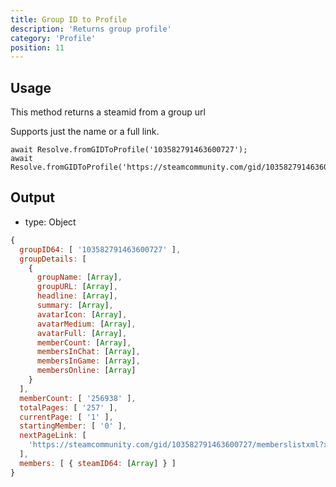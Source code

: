 ```yaml
---
title: Group ID to Profile
description: 'Returns group profile'
category: 'Profile'
position: 11
---
```


## Usage

This method returns a steamid from a group url

Supports just the name or a full link.

```javascript[index.js]
await Resolve.fromGIDToProfile('103582791463600727');
await Resolve.fromGIDToProfile('https://steamcommunity.com/gid/103582791463600727');
```

## Output

- type: Object

```javascript
{
  groupID64: [ '103582791463600727' ],
  groupDetails: [
    {
      groupName: [Array],
      groupURL: [Array],
      headline: [Array],
      summary: [Array],
      avatarIcon: [Array],
      avatarMedium: [Array],
      avatarFull: [Array],
      memberCount: [Array],
      membersInChat: [Array],
      membersInGame: [Array],
      membersOnline: [Array]
    }
  ],
  memberCount: [ '256938' ],
  totalPages: [ '257' ],
  currentPage: [ '1' ],
  startingMember: [ '0' ],
  nextPageLink: [
    'https://steamcommunity.com/gid/103582791463600727/memberslistxml?xml=1&p=2'
  ],
  members: [ { steamID64: [Array] } ]
}
```
